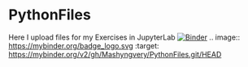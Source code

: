 # PythonFiles
Here I upload files for my Exercises in JupyterLab
[![Binder](https://mybinder.org/badge_logo.svg)](https://mybinder.org/v2/gh/Mashyngvery/PythonFiles.git/HEAD)
.. image:: https://mybinder.org/badge_logo.svg
 :target: https://mybinder.org/v2/gh/Mashyngvery/PythonFiles.git/HEAD
